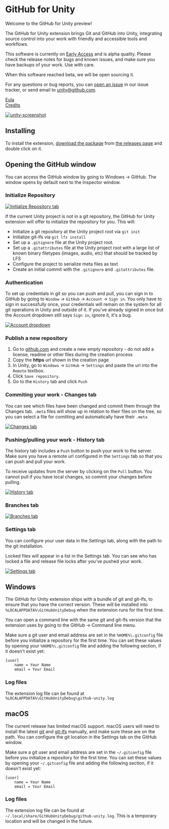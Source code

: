 # GitHub for Unity

Welcome to the GitHub for Unity preview!  

The GitHub for Unity extension brings Git and GitHub into Unity, integrating source control into your work with friendly and accessible tools and workflows.

This software is currently on [Early Access](https://developer.github.com/early-access/) and is alpha quality. Please check the release notes for bugs and known issues, and make sure you have backups of your work. Use with care.

When this software reached beta, we will be open sourcing it.

For any questions or bug reports, you can [open an issue](https://github.com/github-beta/unity-preview/issues/new) in our issue tracker, or send email to [unity@github.com](mailto:unity@github.com).

[Eula](EULA.txt)  
[Credits](CREDITS.txt)

[![unity-screenshot](img/screenshot-small.png)](img/screenshot.png)


## Installing

To install the extension, [download the package](https://github.com/github-beta/unity-preview/releases/tag/v0.9.1-alpha) from [the releases page](https://github.com/github/UnityInternal/releases) and double click on it.

## Opening the GitHub window

You can access the GitHub window by going to Windows -> GitHub. The window opens by default next to the Inspector window.

### Initialize Repository

[![Initialize Repository tab](img/initialize-repository-small.png)](img/initialize-repository.png)

If the current Unity project is not in a git repository, the GitHub for Unity extension will offer to initialize the repository for you. This will:

- Initialize a git repository at the Unity project root via `git init`
- Initialize git-lfs via `git lfs install`
- Set up a `.gitignore` file at the Unity project root.
- Set up a `.gitattributes` file at the Unity project root with a large list of known binary filetypes (images, audio, etc) that should be tracked by LFS
- Configure the project to serialize meta files as text
- Create an initial commit with the `.gitignore` and `.gitattributes` file.

### Authentication

To set up credentials in git so you can push and pull, you can sign in to GitHub by going to `Window` -> `GitHub` -> `Account` -> `Sign in`. You only have to sign in successfully once, your credentials will remain on the system for all git operations in Unity and outside of it. If you've already signed in once but the Account dropdown still says `Sign in`, ignore it, it's a bug.

[![Account dropdown](img/signin.png)](img/signin.png)

### Publish a new repository

1. Go to [github.com](https://github.com) and create a new empty repository - do not add a license, readme or other files during the creation process
2. Copy the **https** url shown in the creation page
3. In Unity, go to `Windows` -> `GitHub` -> `Settings` and paste the url into the `Remote` textbox.
3. Click `Save repository`.
4. Go to the `History` tab and click `Push`

### Commiting your work - Changes tab

You can see which files have been changed and commit them through the Changes tab. `.meta` files will show up in relation to their files on the tree, so you can select a file for comitting and automatically have their `.meta` 

[![Changes tab](img/changes-small.png)](img/changes.png)

### Pushing/pulling your work - History tab

The history tab includes a `Push` button to push your work to the server. Make sure you have a remote url configured in the `Settings` tab so that you can push and pull your work.

To receive updates from the server by clicking on the `Pull` button. You cannot pull if you have local changes, so commit your changes before pulling.

[![History tab](img/history-small.png)](img/history.png)

### Branches tab

[![Branches tab](img/branches-small.png)](img/branches.png)

### Settings tab

You can configure your user data in the Settings tab, along with the path to the git installation.

Locked files will appear in a list in the Settings tab. You can see who has locked a file and release file locks after you've pushed your work.

[![Settings tab](img/settings-small.png)](img/settings.png)

## Windows

The GitHub for Unity extension ships with a bundle of git and git-lfs, to ensure that you have the correct version. These will be installed into `%LOCALAPPDATA%\GitHubUnityDebug` when the extension runs for the first time.

You can open a command line with the same git and git-lfs version that the extension uses by going to the GitHub -> Command line menu.

Make sure a git user and email address are set in the `%HOME%\.gitconfig` file before you initialize a repository for the first time. You can set these values by opening your `%HOME%\.gitconfig`  file and adding the following section, if it doesn't exist yet:

```
[user]
	name = Your Name
	email = Your Email
```

### Log files

The extension log file can be found at `%LOCALAPPDATA%\GitHubUnityDebug\github-unity.log`

## macOS

The current release has limited macOS support. macOS users will need to install the latest [git](https://git-scm.com/downloads) and [git-lfs](https://git-lfs.github.com/) manually, and make sure these are on the path. You can configure the git location in the Settings tab on the GitHub window.

Make sure a git user and email address are set in the `~/.gitconfig` file before you initialize a repository for the first time. You can set these values by opening your `~/.gitconfig` file and adding the following section, if it doesn't exist yet:

```
[user]
	name = Your Name
	email = Your Email
```

### Log files

The extension log file can be found at `~/.local/share/GitHubUnityDebug/github-unity.log`. This is a temporary location and will be changed in the future.